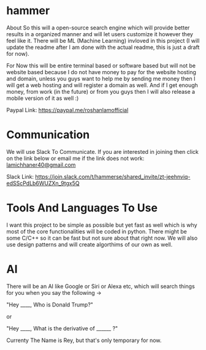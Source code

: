 # hammer

About
So this will a open-source search engine which will provide better results in a organized manner and will let users customize it however they feel like it. There will be ML (Machine Learning) invloved in this project (I will update the readme after I am done with the actual readme, this is just a draft for now).

For Now this will be entire terminal based or software based but will not be website based because I do not have money to pay for the website hosting and domain, unless you guys want to help me by sending me money then I will get a web hosting and will register a domain as well. And if I get enough money, from work (in the future) or from you guys then I will also release a mobile version of it as well :) 

Paypal Link: https://paypal.me/roshanlamofficial


# Communication
We will use Slack To Communicate. If you are interested in joining then click on the link below or email me if the link does not work: lamichhaner40@gmail.com

Slack Link: https://join.slack.com/t/hammerse/shared_invite/zt-jeehnviq-edSScPdLb6WUZXn_9tgx5Q

# Tools And Languages To Use
I want this project to be simple as possible but yet fast as well which is why most of the core functionalities will be coded in python. There might be some C/C++ so it can be fast but not sure about that right now. We will also use design patterns and will create algorthims of our own as well. 


# AI 

There will be an AI like Google or Siri or Alexa etc, which will search things for you when you say the following -> 

"Hey ____, Who is Donald Trump?"

or 

"Hey ____, What is the derivative of ______ ?"

Currenty The Name is Rey, but that's only temporary for now. 
